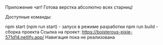 Приложение чат! Готова верстка абсолютно всех старниц!

Доступные команды:

npm start (npm run start) - запуск в режиме разработки
npm run build - сборка проекта
Ссылка на проект: https://boisterous-pixie-571d14.netlify.app/ Навигация пока не реализована